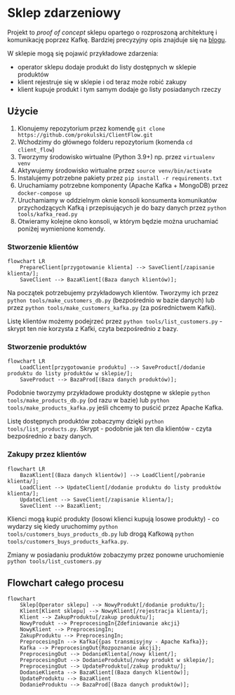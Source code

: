 # Sklep zdarzeniowy

Projekt to *proof of concept* sklepu opartego o rozproszoną architekturę i komunikację poprzez Kafkę. Bardziej precyzyjny opis znajduje się na [blogu](https://blog.prokulski.science).

W sklepie mogą się pojawić przykładowe zdarzenia:

+ operator sklepu dodaje produkt do listy dostępnych w sklepie produktów
+ klient rejestruje się w sklepie i od teraz może robić zakupy
+ klient kupuje produkt i tym samym dodaje go listy posiadanych rzeczy

## Użycie

1. Klonujemy repozytorium przez komendę `git clone https://github.com/prokulski/ClientFlow.git`
1. Wchodzimy do głównego folderu repozytorium (komenda `cd client_flow`)
1. Tworzymy środowisko wirtualne (Python 3.9+) np. przez `virtualenv venv`
1. Aktywujemy środowisko wirtualne przez `source venv/bin/activate`
1. Instalujemy potrzebne pakiety przez `pip install -r requirements.txt`
1. Uruchamiamy potrzebne komponenty (Apache Kafka + MongoDB) przez `docker-compose up`
1. Uruchamiamy w oddzielnym oknie konsoli konsumenta komunikatów przychodzących Kafką i przepisujących je do bazy danych przez `python tools/kafka_read.py`
1. Otwieramy kolejne okno konsoli, w którym będzie można uruchamiać poniżej wymienione komendy.

### Stworzenie klientów

```mermaid
flowchart LR
    PrepareClient[przygotowanie klienta] --> SaveClient[/zapisanie klienta/];
    SaveClient --> BazaKlient[(Baza danych klientów)];
```

Na początek potrzebujemy przykładowych klientów. Tworzymy ich przez `python tools/make_customers_db.py` (bezpośrednio w bazie danych) lub przez `python tools/make_customers_kafka.py` (za pośrednictwem Kafki).

Listę klientów możemy podejrzeć przez `python tools/list_customers.py` - skrypt ten nie korzysta z Kafki, czyta bezpośrednio z bazy.

### Stworzenie produktów

```mermaid
flowchart LR
    LoadClient[przygotowanie produktu] --> SaveProduct[/dodanie produktu do listy produktów w sklepie/];
    SaveProduct --> BazaProd[(Baza danych produktów)];
```

Podobnie tworzymy przykładowe produkty dostępne w sklepie `python tools/make_products_db.py` (od razu w bazie) lub `python tools/make_products_kafka.py` jeśli chcemy to puścić przez Apache Kafka.

Listę dostępnych produktów zobaczymy dzięki `python tools/list_products.py`. Skrypt - podobnie jak ten dla klientów - czyta bezpośrednio z bazy danych.

### Zakupy przez klientów

```mermaid
flowchart LR
    BazaKlient[(Baza danych klientów)] --> LoadClient[/pobranie klienta/];
    LoadClient --> UpdateClient[/dodanie produktu do listy produktów klienta/];
    UpdateClient --> SaveClient[/zapisanie klienta/];
    SaveClient --> BazaKlient;
```

Klienci mogą kupić produkty (losowi klienci kupują losowe produkty) - co wydarzy się kiedy uruchomimy `python tools/customers_buys_products_db.py` lub drogą Kafkową `python tools/customers_buys_products_kafka.py`.

Zmiany w posiadaniu produktów zobaczymy przez ponowne uruchomienie `python tools/list_customers.py`

## Flowchart całego procesu

```mermaid
flowchart 
    Sklep[Operator sklepu] --> NowyProdukt[/dodanie produktu/];
    Klient[Klient sklepu] --> NowyKlient[/rejestracja klienta/];
    Klient --> ZakupProduktu[/zakup produktu/];
    NowyProdukt --> PreprocesingIn{Zdefiniowanie akcji}
    NowyKlient --> PreprocesingIn;
    ZakupProduktu --> PreprocesingIn;
    PreprocesingIn --> Kafka{{pas transmisyjny - Apache Kafka}};
    Kafka --> PreprocesingOut{Rozpoznanie akcji};
    PreprocesingOut --> DodanieKlienta[/nowy klient/];
    PreprocesingOut --> DodanieProduktu[/nowy produkt w sklepie/];
    PreprocesingOut --> UpdateProduktu[/zakup produktu/];
    DodanieKlienta --> BazaKlient[(Baza danych klientów)];
    UpdateProduktu --> BazaKlient
    DodanieProduktu --> BazaProd[(Baza danych produktów)];
```
